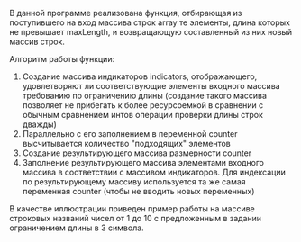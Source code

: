 В данной программе реализована функция, отбирающая из поступившего на вход массива строк array те элементы, длина которых не превышает maxLength, и возвращающую составленный из них новый массив строк.

Алгоритм работы функции:
1. Создание массива индикаторов indicators, отображающего, удовлетворяют ли соответствующие элементы входного массива требованию по ограничению длины (создание такого массива позволяет не прибегать к более ресурсоемкой в сравнении с обычным сравнением интов операции проверки длины строк дважды)
2. Параллельно с его заполнением в переменной counter высчитывается количество "подходящих" элементов
3. Создание результирующего массива размерности counter
4. Заполнение результирующего массива элементами входного массива в соответствии с массивом индикаторов. Для индексации по результирующему массиву используется та же самая переменная counter (чтобы не вводить новых переменных)

В качестве иллюстрации приведен пример работы на массиве строковых названий чисел от 1 до 10 с предложенным в задании ограничением длины в 3 символа.